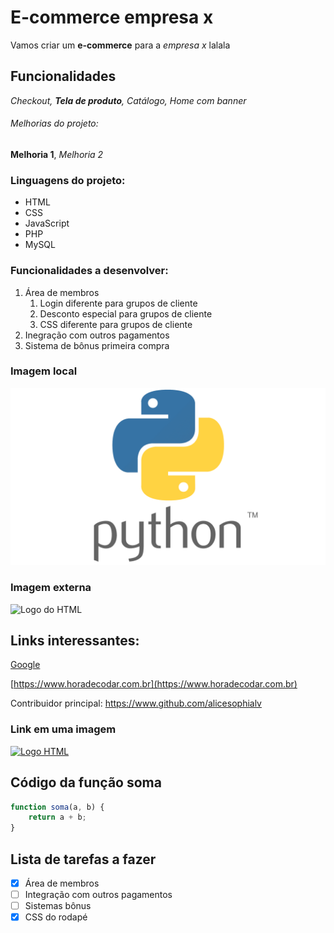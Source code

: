 # E-commerce empresa x

Vamos criar um **e-commerce** para a *empresa x* lalala

## Funcionalidades

_Checkout, **Tela de produto**, Catálogo, Home com banner_

###### Melhorias do projeto:

__Melhoria 1__, _Melhoria 2_

### Linguagens do projeto:

* HTML
* CSS
* JavaScript
* PHP
* MySQL

### Funcionalidades a desenvolver:

1. Área de membros
    1. Login diferente para grupos de cliente
    2. Desconto especial para grupos de cliente
    3. CSS diferente para grupos de cliente
2. Inegração com outros pagamentos
3. Sistema de bônus primeira compra

### Imagem local

![Logo do Python](img/Python-Symbol.png)

### Imagem externa

![Logo do HTML](https://upload.wikimedia.org/wikipedia/commons/thumb/6/61/HTML5_logo_and_wordmark.svg/200px-HTML5_logo_and_wordmark.svg.png)

## Links interessantes:

[Google](https://www.google.com)

[https://www.horadecodar.com.br](https://www.horadecodar.com.br)

Contribuidor principal: https://www.github.com/alicesophialv

### Link em uma imagem
[![Logo HTML](https://upload.wikimedia.org/wikipedia/commons/thumb/6/61/HTML5_logo_and_wordmark.svg/200px-HTML5_logo_and_wordmark.svg.png)](https://www.github.com/alicesophialv)

## Código da função soma

```javascript
function soma(a, b) {
    return a + b;
}

```

## Lista de tarefas a fazer

- [x] Área de membros
- [ ] Integração com outros pagamentos
- [ ] Sistemas bônus
- [x] CSS do rodapé
